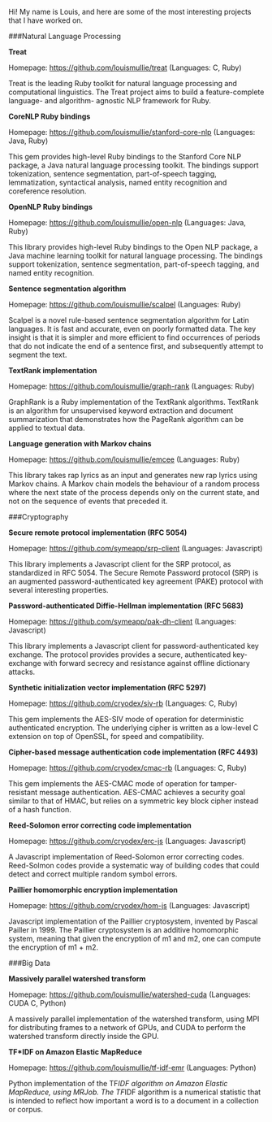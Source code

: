 Hi! My name is Louis, and here are some of the most interesting projects that I have worked on.

###Natural Language Processing

**Treat**

Homepage: https://github.com/louismullie/treat
(Languages: C, Ruby)

Treat is the leading Ruby toolkit for natural language processing and computational linguistics. The Treat project aims to build a feature-complete language- and algorithm- agnostic NLP framework for Ruby.

**CoreNLP Ruby bindings**

Homepage: https://github.com/louismullie/stanford-core-nlp
(Languages: Java, Ruby)

This gem provides high-level Ruby bindings to the Stanford Core NLP package, a Java natural language processing toolkit. The bindings support tokenization, sentence segmentation, part-of-speech tagging, lemmatization, syntactical analysis, named entity recognition and coreference resolution.

**OpenNLP Ruby bindings**

Homepage: https://github.com/louismullie/open-nlp
(Languages: Java, Ruby)

This library provides high-level Ruby bindings to the Open NLP package, a Java machine learning toolkit for natural language processing. The bindings support tokenization, sentence segmentation, part-of-speech tagging, and named entity recognition.

**Sentence segmentation algorithm**

Homepage: https://github.com/louismullie/scalpel
(Languages: Ruby)

Scalpel is a novel rule-based sentence segmentation algorithm for Latin languages. It is fast and accurate, even on poorly formatted data. The key insight is that it is simpler and more efficient to find occurrences of periods that do not indicate the end of a sentence first, and subsequently attempt to segment the text.

**TextRank implementation**

Homepage: https://github.com/louismullie/graph-rank
(Languages: Ruby)

GraphRank is a Ruby implementation of the TextRank algorithms. TextRank is an algorithm for unsupervised keyword extraction and document summarization that demonstrates how the PageRank algorithm can be applied to textual data.

**Language generation with Markov chains**

Homepage: https://github.com/louismullie/emcee
(Languages: Ruby)

This library takes rap lyrics as an input and generates new rap lyrics using Markov chains. A Markov chain models the behaviour of a random process where the next state of the process depends only on the current state, and not on the sequence of events that preceded it.

###Cryptography

**Secure remote protocol implementation (RFC 5054)**

Homepage: https://github.com/symeapp/srp-client
(Languages: Javascript)

This library implements a Javascript client for the SRP protocol, as standardized in RFC 5054. The Secure Remote Password protocol (SRP) is an augmented password-authenticated key agreement (PAKE) protocol with several interesting properties.

**Password-authenticated Diffie-Hellman implementation (RFC 5683)**

Homepage: https://github.com/symeapp/pak-dh-client
(Languages: Javascript)

This library implements a Javascript client for password-authenticated key exchange. The protocol provides provides a secure, authenticated key-exchange with forward secrecy and resistance against offline dictionary attacks.

**Synthetic initialization vector implementation (RFC 5297)**

Homepage: https://github.com/cryodex/siv-rb
(Languages: C, Ruby)

This gem implements the AES-SIV mode of operation for deterministic authenticated encryption. The underlying cipher is written as a low-level C extension on top of OpenSSL, for speed and compatibility.

**Cipher-based message authentication code implementation (RFC 4493)**

Homepage: https://github.com/cryodex/cmac-rb
(Languages: C, Ruby)

This gem implements the AES-CMAC mode of operation for tamper-resistant message authentication. AES-CMAC achieves a security goal similar to that of 
HMAC, but relies on a symmetric key block cipher instead of a hash function.

**Reed-Solomon error correcting code implementation**

Homepage: https://github.com/cryodex/erc-js
(Languages: Javascript)

A Javascript implementation of Reed-Solomon error correcting codes. Reed-Solmon codes provide a systematic way of building codes that could detect and correct multiple random symbol errors.

**Paillier homomorphic encryption implementation**

Homepage: https://github.com/cryodex/hom-js
(Languages: Javascript)

 Javascript implementation of the Paillier cryptosystem, invented by Pascal Pailler in 1999. The Paillier cryptosystem is an additive homomorphic system, meaning that given the encryption of m1 and m2, one can compute the encryption of m1 + m2.

###Big Data

**Massively parallel watershed transform**

Homepage: https://github.com/louismullie/watershed-cuda
(Languages: CUDA C, Python)

A massively parallel implementation of the watershed transform, using MPI for distributing frames to a network of GPUs, and CUDA to perform the watershed transform directly inside the GPU.

**TF*IDF on Amazon Elastic MapReduce**

Homepage: https://github.com/louismullie/tf-idf-emr
(Languages: Python)

Python implementation of the TF*IDF algorithm on Amazon Elastic MapReduce, using MRJob. The TF*IDF algorithm is a numerical statistic that is intended to reflect how important a word is to a document in a collection or corpus.